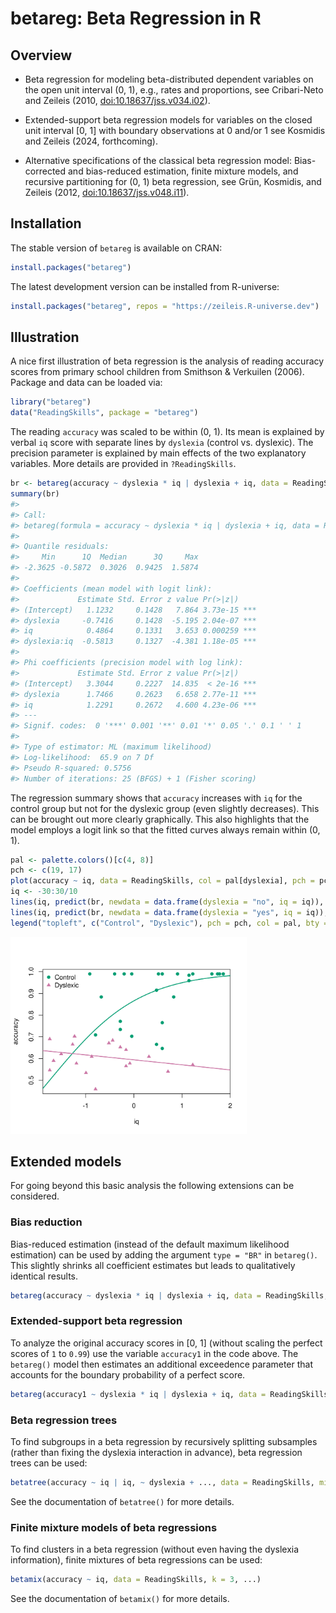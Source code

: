 

<!-- README.md is generated from README.qmd via: quarto render README.qmd --to gfm -->

# betareg: Beta Regression in R

## Overview

-   Beta regression for modeling beta-distributed dependent variables on
    the open unit interval (0, 1), e.g., rates and proportions, see
    Cribari-Neto and Zeileis (2010,
    [doi:10.18637/jss.v034.i02](https://doi.org/10.18637/jss.v034.i02)).

-   Extended-support beta regression models for variables on the closed
    unit interval \[0, 1\] with boundary observations at 0 and/or 1 see
    Kosmidis and Zeileis (2024, forthcoming).

-   Alternative specifications of the classical beta regression model:
    Bias-corrected and bias-reduced estimation, finite mixture models,
    and recursive partitioning for (0, 1) beta regression, see Grün,
    Kosmidis, and Zeileis (2012,
    [doi:10.18637/jss.v048.i11](https://doi.org/10.18637/jss.v048.i11)).

## Installation

The stable version of `betareg` is available on CRAN:

``` r
install.packages("betareg")
```

The latest development version can be installed from R-universe:

``` r
install.packages("betareg", repos = "https://zeileis.R-universe.dev")
```

## Illustration

A nice first illustration of beta regression is the analysis of reading
accuracy scores from primary school children from Smithson & Verkuilen
(2006). Package and data can be loaded via:

``` r
library("betareg")
data("ReadingSkills", package = "betareg")
```

The reading `accuracy` was scaled to be within (0, 1). Its mean is
explained by verbal `iq` score with separate lines by `dyslexia`
(control vs. dyslexic). The precision parameter is explained by main
effects of the two explanatory variables. More details are provided in
`?ReadingSkills`.

``` r
br <- betareg(accuracy ~ dyslexia * iq | dyslexia + iq, data = ReadingSkills)
summary(br)
#> 
#> Call:
#> betareg(formula = accuracy ~ dyslexia * iq | dyslexia + iq, data = ReadingSkills)
#> 
#> Quantile residuals:
#>     Min      1Q  Median      3Q     Max 
#> -2.3625 -0.5872  0.3026  0.9425  1.5874 
#> 
#> Coefficients (mean model with logit link):
#>             Estimate Std. Error z value Pr(>|z|)    
#> (Intercept)   1.1232     0.1428   7.864 3.73e-15 ***
#> dyslexia     -0.7416     0.1428  -5.195 2.04e-07 ***
#> iq            0.4864     0.1331   3.653 0.000259 ***
#> dyslexia:iq  -0.5813     0.1327  -4.381 1.18e-05 ***
#> 
#> Phi coefficients (precision model with log link):
#>             Estimate Std. Error z value Pr(>|z|)    
#> (Intercept)   3.3044     0.2227  14.835  < 2e-16 ***
#> dyslexia      1.7466     0.2623   6.658 2.77e-11 ***
#> iq            1.2291     0.2672   4.600 4.23e-06 ***
#> ---
#> Signif. codes:  0 '***' 0.001 '**' 0.01 '*' 0.05 '.' 0.1 ' ' 1 
#> 
#> Type of estimator: ML (maximum likelihood)
#> Log-likelihood:  65.9 on 7 Df
#> Pseudo R-squared: 0.5756
#> Number of iterations: 25 (BFGS) + 1 (Fisher scoring)
```

The regression summary shows that `accuracy` increases with `iq` for the
control group but not for the dyslexic group (even slightly decreases).
This can be brought out more clearly graphically. This also highlights
that the model employs a logit link so that the fitted curves always
remain within (0, 1).

``` r
pal <- palette.colors()[c(4, 8)]
pch <- c(19, 17)
plot(accuracy ~ iq, data = ReadingSkills, col = pal[dyslexia], pch = pch[dyslexia])
iq <- -30:30/10
lines(iq, predict(br, newdata = data.frame(dyslexia = "no", iq = iq)), col = pal[1], lwd = 2)
lines(iq, predict(br, newdata = data.frame(dyslexia = "yes", iq = iq)), col = pal[2], lwd = 2)
legend("topleft", c("Control", "Dyslexic"), pch = pch, col = pal, bty = "n")
```

<img src="man/figures/README-plot-1.png" style="width:75.0%" />

## Extended models

For going beyond this basic analysis the following extensions can be
considered.

### Bias reduction

Bias-reduced estimation (instead of the default maximum likelihood
estimation) can be used by adding the argument `type = "BR"` in
`betareg()`. This slightly shrinks all coefficient estimates but leads
to qualitatively identical results.

``` r
betareg(accuracy ~ dyslexia * iq | dyslexia + iq, data = ReadingSkills, type = "BR")
```

### Extended-support beta regression

To analyze the original accuracy scores in \[0, 1\] (without scaling the
perfect scores of `1` to `0.99`) use the variable `accuracy1` in the
code above. The `betareg()` model then estimates an additional
exceedence parameter that accounts for the boundary probability of a
perfect score.

``` r
betareg(accuracy1 ~ dyslexia * iq | dyslexia + iq, data = ReadingSkills)
```

### Beta regression trees

To find subgroups in a beta regression by recursively splitting
subsamples (rather than fixing the dyslexia interaction in advance),
beta regression trees can be used:

``` r
betatree(accuracy ~ iq | iq, ~ dyslexia + ..., data = ReadingSkills, minsize = 10)
```

See the documentation of `betatree()` for more details.

### Finite mixture models of beta regressions

To find clusters in a beta regression (without even having the dyslexia
information), finite mixtures of beta regressions can be used:

``` r
betamix(accuracy ~ iq, data = ReadingSkills, k = 3, ...)
```

See the documentation of `betamix()` for more details.
